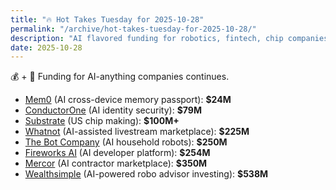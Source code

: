 ```yaml
---
title: "🔥 Hot Takes Tuesday for 2025-10-28"
permalink: "/archive/hot-takes-tuesday-for-2025-10-28/"
description: "AI flavored funding for robotics, fintech, chip companies, and more"
date: 2025-10-28
---
```


💰 + 🤖 Funding for AI-anything companies continues.

* [Mem0](https://www.techmeme.com/251028/p32#a251028p32) (AI cross-device memory passport): **$24M**
* [ConductorOne](https://www.techmeme.com/251028/p25#a251028p25) (AI identity security): **$79M**
* [Substrate](https://www.techmeme.com/251028/p23#a251028p23) (US chip making): **$100M+**
* [Whatnot](https://www.techmeme.com/251028/p19#a251028p19) (AI-assisted livestream marketplace): **$225M**
* [The Bot Company](https://www.techmeme.com/251028/p57#a251028p57) (AI household robots): **$250M**
* [Fireworks AI](https://www.techmeme.com/251028/p12#a251028p12) (AI developer platform): **$254M**
* [Mercor](https://www.techmeme.com/251027/p13#a251027p13) (AI contractor marketplace): **$350M**
* [Wealthsimple](https://www.techmeme.com/251027/p36#a251027p36) (AI-powered robo advisor investing): **$538M**
